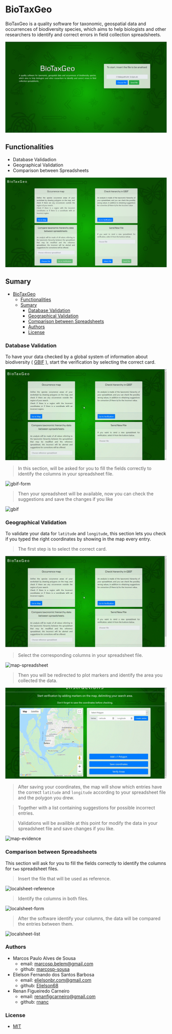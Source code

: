 # BioTaxGeo

BioTaxGeo is a quality software for taxonomic, geospatial data and occurrences of biodiversity species, which aims to help biologists and other researchers to identify and correct errors in field collection spreadsheets.

![index](files/images/index.jpeg)

## Functionalities

- Database Validadion
- Geographical Validation
- Comparison between Spreadsheets

![routes](files/images/ScreenshotIndex.png)

## Sumary
- [BioTaxGeo](#biotaxgeo)
  - [Functionalities](#verification-tools)
  - [Sumary](#sumary)
    - [Database Validation](#database-validation)
    - [Geographical Validation](#geographical-validation)
    - [Comparison between Spreadsheets](#comparison-between-spreadsheets)
    - [Authors](#authors)
    - [License](#license)

### Database Validation

To have your data checked by a global system of information about biodiversity ( <a href="https://www.gbif.org/" target="_blank">GBIF</a> ), start the verification by selecting the correct card.

![select-route](files/images/pt1.gif)

> In this section, will be asked for you to fill the fields correctly to identify the columns in your spreadsheet file.

![gbif-form](files/images/pt2.gif)

> Then your spreadsheet will be available, now you can check the suggestions and save the changes if you like

![gbif](files/images/pt3&#32;2.gif)

### Geographical Validation

To validate your data for `latitude` and `longitude`, this section lets you check if you typed the right coordinates by showing in the map every entry.

> The first step is to select the correct card.

![map-route](files/images/map-pt1.gif)

> Select the corresponding columns in your spreadsheet file.

![map-spreadsheet](files/images/map-pt2.gif)

> Then you will be redirected to plot markers and identify the area you collected the data.

![map-markers](files/images/map-pt3.gif)

> After saving your coordinates, the map will show which entries have the correct `latitude` and `longitude` according to your spreadsheet file and the polygon you drew.

> Together with a list containing suggestions for possible incorrect entries.

> Validations will be availible at this point for modify the data in your spreadsheet file and save changes if you like.


![map-evidence](files/images/map-pt4.gif)

### Comparison between Spreadsheets

This section will ask for you to fill the fields correctly to identify the columns for `two` spreadsheet files.

> Insert the file that will be used as reference.

![localsheet-reference](files/images/localsheet-pt1.gif)

> Identify the columns in both files.

![localsheet-form](files/images/localsheet-pt2.gif)

> After the software identify your columns, the data will be compared the entries between them.

![localsheet-list](files/images/localsheet-pt3.gif)


### Authors

- Marcos Paulo Alves de Sousa
  - email: marcosp.belem@gmail.com
  - github: <a href="https://github.com/marcosp-sousa" target="_blank">marcosp-sousa</a>
- Elielson Fernando dos Santos Barbosa
  - email: elielsonbr.com@gmail.com
  - github: <a href="https://github.com/Elielson68" target="_blank">Elielson68</a>
- Renan Figueiredo Carneiro
  - email: renanfigcarneiro@gmail.com
  - github: <a href="https://github.com/rnanc" target="_blank">rnanc</a>

### License

- [MIT](https://github.com/marcosp-sousa/BioTaxGeo/blob/master/LICENSE)
